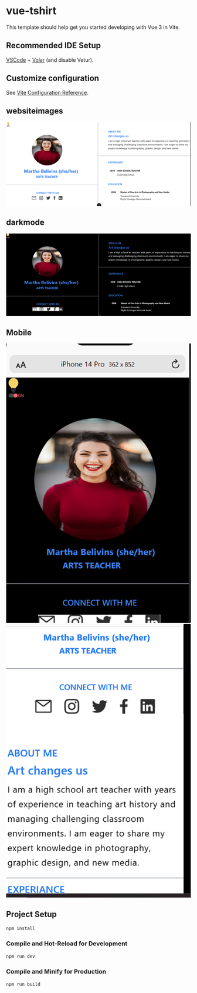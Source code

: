 # vue-tshirt

This template should help get you started developing with Vue 3 in Vite.

## Recommended IDE Setup

[VSCode](https://code.visualstudio.com/) + [Volar](https://marketplace.visualstudio.com/items?itemName=Vue.volar) (and disable Vetur).

## Customize configuration

See [Vite Configuration Reference](https://vite.dev/config/).

## websiteimages
<img src="screenshots/Screenshot 2025-03-29 141508.png" alt="Homepage Screenshot" width="600">


## darkmode
<img src="screenshots/darkmeode.png" alt="Homepage Screenshot" width="600">

## Mobile
<img src="screenshots/Screenshot 2025-03-29 141818.png" alt="Homepage Screenshot" width="600">
<img src="screenshots/Screenshot 2025-03-29 141641.png" alt="Homepage Screenshot" width="600">




## Project Setup

```sh
npm install
```

### Compile and Hot-Reload for Development

```sh
npm run dev
```

### Compile and Minify for Production

```sh
npm run build
```
